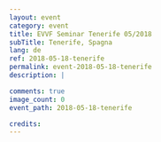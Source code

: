 ```yaml
---
layout: event
category: event
title: EVVF Seminar Tenerife 05/2018
subTitle: Tenerife, Spagna
lang: de
ref: 2018-05-18-tenerife
permalink: event-2018-05-18-tenerife
description: |

comments: true
image_count: 0
event_path: 2018-05-18-tenerife

credits:
---
```


